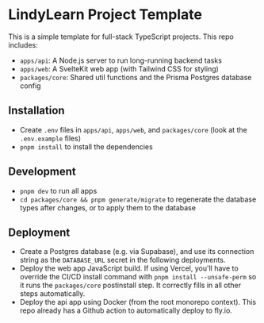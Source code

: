 # LindyLearn Project Template

This is a simple template for full-stack TypeScript projects. This repo includes:

-   `apps/api`: A Node.js server to run long-running backend tasks
-   `apps/web`: A SvelteKit web app (with Tailwind CSS for styling)
-   `packages/core`: Shared util functions and the Prisma Postgres database config

## Installation

-   Create `.env` files in `apps/api`, `apps/web`, and `packages/core` (look at the `.env.example` files)
-   `pnpm install` to install the dependencies

## Development

-   `pnpm dev` to run all apps
-   `cd packages/core && pnpm generate/migrate` to regenerate the database types after changes, or to apply them to the database

## Deployment

-   Create a Postgres database (e.g. via Supabase), and use its connection string as the `DATABASE_URL` secret in the following deployments.
-   Deploy the web app JavaScript build. If using Vercel, you'll have to override the CI/CD install command with `pnpm install --unsafe-perm` so it runs the `packages/core` postinstall step. It correctly fills in all other steps automatically.
-   Deploy the api app using Docker (from the root monorepo context). This repo already has a Github action to automatically deploy to fly.io.
